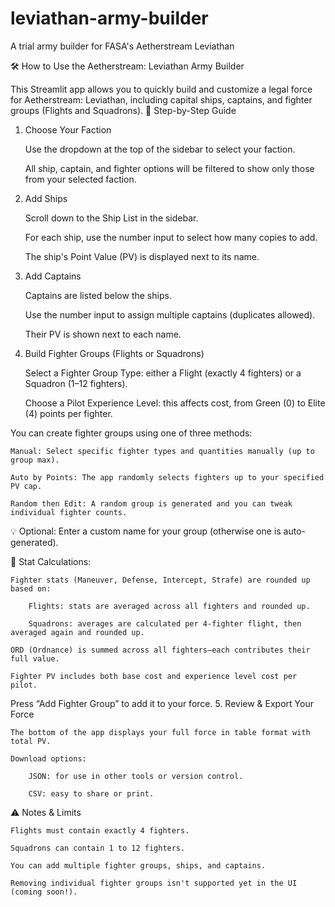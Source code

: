 # leviathan-army-builder
A trial army builder for FASA's Aetherstream Leviathan

🛠 How to Use the Aetherstream: Leviathan Army Builder

This Streamlit app allows you to quickly build and customize a legal force for Aetherstream: Leviathan, including capital ships, captains, and fighter groups (Flights and Squadrons).
🧭 Step-by-Step Guide
1. Choose Your Faction

    Use the dropdown at the top of the sidebar to select your faction.

    All ship, captain, and fighter options will be filtered to show only those from your selected faction.

2. Add Ships

    Scroll down to the Ship List in the sidebar.

    For each ship, use the number input to select how many copies to add.

    The ship's Point Value (PV) is displayed next to its name.

3. Add Captains

    Captains are listed below the ships.

    Use the number input to assign multiple captains (duplicates allowed).

    Their PV is shown next to each name.

4. Build Fighter Groups (Flights or Squadrons)

    Select a Fighter Group Type: either a Flight (exactly 4 fighters) or a Squadron (1–12 fighters).

    Choose a Pilot Experience Level: this affects cost, from Green (0) to Elite (4) points per fighter.

You can create fighter groups using one of three methods:

    Manual: Select specific fighter types and quantities manually (up to group max).

    Auto by Points: The app randomly selects fighters up to your specified PV cap.

    Random then Edit: A random group is generated and you can tweak individual fighter counts.

💡 Optional: Enter a custom name for your group (otherwise one is auto-generated).

📌 Stat Calculations:

    Fighter stats (Maneuver, Defense, Intercept, Strafe) are rounded up based on:

        Flights: stats are averaged across all fighters and rounded up.

        Squadrons: averages are calculated per 4-fighter flight, then averaged again and rounded up.

    ORD (Ordnance) is summed across all fighters—each contributes their full value.

    Fighter PV includes both base cost and experience level cost per pilot.

Press “Add Fighter Group” to add it to your force.
5. Review & Export Your Force

    The bottom of the app displays your full force in table format with total PV.

    Download options:

        JSON: for use in other tools or version control.

        CSV: easy to share or print.

⚠️ Notes & Limits

    Flights must contain exactly 4 fighters.

    Squadrons can contain 1 to 12 fighters.

    You can add multiple fighter groups, ships, and captains.

    Removing individual fighter groups isn't supported yet in the UI (coming soon!).
